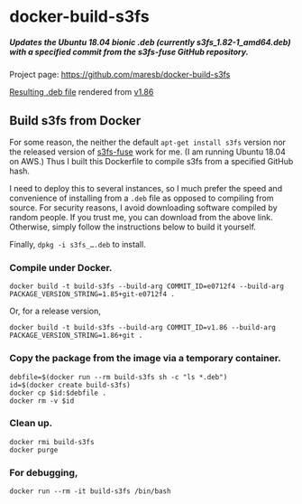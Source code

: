 # docker-build-s3fs

##### Updates the Ubuntu 18.04 bionic .deb (currently s3fs_1.82-1_amd64.deb) with a specified commit from the s3fs-fuse GitHub repository.

Project page: https://github.com/maresb/docker-build-s3fs

[Resulting .deb file](https://github.com/maresb/docker-build-s3fs/blob/deb-v1.86/s3fs_1.86+git_amd64.deb?raw=true) rendered from [v1.86](https://github.com/s3fs-fuse/s3fs-fuse/tree/v1.86)

## Build s3fs from Docker

For some reason, the neither the default `apt-get install s3fs` version nor the released version of
[s3fs-fuse](https://github.com/s3fs-fuse/s3fs-fuse) work for me.
(I am running Ubuntu 18.04 on AWS.)
Thus I built this Dockerfile to compile s3fs from a specified GitHub hash.

I need to deploy this to several instances, so I much prefer the speed and
convenience of installing from a `.deb` file as opposed to compiling from source.
For security reasons, I avoid downloading software compiled by random people.
If you trust me, you can download from the above link.  Otherwise, simply follow the
instructions below to build it yourself.

Finally,  `dpkg -i s3fs_….deb` to install.

### Compile under Docker.
```
docker build -t build-s3fs --build-arg COMMIT_ID=e0712f4 --build-arg PACKAGE_VERSION_STRING=1.85+git-e0712f4 .
```

Or, for a release version,

```
docker build -t build-s3fs --build-arg COMMIT_ID=v1.86 --build-arg PACKAGE_VERSION_STRING=1.86+git .
```

### Copy the package from the image via a temporary container.
```
debfile=$(docker run --rm build-s3fs sh -c "ls *.deb")
id=$(docker create build-s3fs)
docker cp $id:$debfile .
docker rm -v $id 
```

### Clean up.
```
docker rmi build-s3fs
docker purge
```

### For debugging,
```
docker run --rm -it build-s3fs /bin/bash
```
